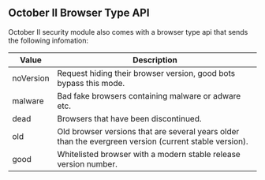 ## October II Browser Type API

October II security module also comes with a browser type api that sends the following infomation:

Value | Description
---|---
noVersion | Request hiding their browser version, good bots bypass this mode.
malware | Bad fake browsers containing malware or adware etc.
dead | Browsers that have been discontinued.
old | Old browser versions that are several years older than the evergreen version (current stable version).
good | Whitelisted browser with a modern stable release version number.
